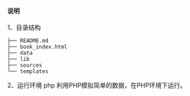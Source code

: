 #### 说明

1、目录结构

    ├── README.md
    ├── book_index.html
    ├── data
    ├── lib
    ├── sources
    └── templates

2、运行环境 php
    利用PHP模拟简单的数据，在PHP环境下运行。
